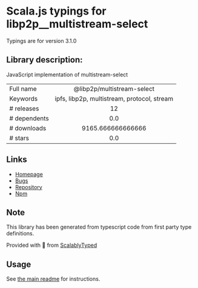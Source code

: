 
# Scala.js typings for libp2p__multistream-select

Typings are for version 3.1.0

## Library description:
JavaScript implementation of multistream-select

|                    |                 |
| ------------------ | :-------------: |
| Full name          | @libp2p/multistream-select |
| Keywords           | ipfs, libp2p, multistream, protocol, stream |
| # releases         | 12 |
| # dependents       | 0.0 |
| # downloads        | 9165.666666666666 |
| # stars            | 0.0 |

## Links
- [Homepage](https://github.com/libp2p/js-libp2p-multistream-select#readme)
- [Bugs](https://github.com/libp2p/js-libp2p-multistream-select/issues)
- [Repository](https://github.com/libp2p/js-libp2p-multistream-select)
- [Npm](https://www.npmjs.com/package/%40libp2p%2Fmultistream-select)
    


## Note
This library has been generated from typescript code from first party type definitions.

Provided with :purple_heart: from [ScalablyTyped](https://github.com/oyvindberg/ScalablyTyped)

## Usage
See [the main readme](../../readme.md) for instructions.


